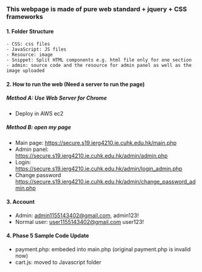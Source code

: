 ### This webpage is made of pure web standard + jquery + CSS frameworks 
#### 1. Folder Structure  
    - CSS: css files
    - JavaScript: JS files
    - Resource: image
    - Snippet: Split HTML components e.g. html file only for one section
    - admin: source code and the resource for admin panel as well as the image uploaded
#### 2. How to run the web (Need a server to run the page)
  ##### Method A: Use Web Server for Chrome 
  - Deploy in AWS ec2
  ##### Method B: open my page 
  - Main page: https://secure.s19.ierg4210.ie.cuhk.edu.hk/main.php
  - Admin panel: https://secure.s19.ierg4210.ie.cuhk.edu.hk/admin/admin.php
  - Login: https://secure.s19.ierg4210.ie.cuhk.edu.hk/admin/login_admin.php
  - Change password https://secure.s19.ierg4210.ie.cuhk.edu.hk/admin/change_password_admin.php

#### 3. Account
  - Admin: admin1155143402@gmail.com, admin123!
  - Normal user: user1155143402@gmail.com user123!

#### 4. Phase 5 Sample Code Update 
  - payment.php: embeded into main.php (original payment.php is invalid now)
  - cart.js: moved to Javascript folder
